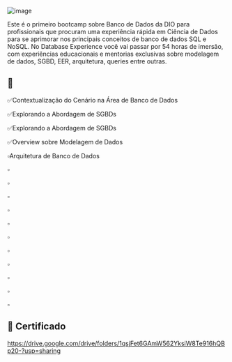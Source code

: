 ![image](https://user-images.githubusercontent.com/89542446/188333966-dd991c4d-feab-40e8-ba32-41adef95836f.png) 

Este é o primeiro bootcamp sobre Banco de Dados da DIO para profissionais que procuram uma experiência rápida em Ciência de Dados para se aprimorar nos principais conceitos de banco de dados SQL e NoSQL. No Database Experience você vai passar por 54 horas de imersão, com experiências educacionais e mentorias exclusivas sobre modelagem de dados, SGBD, EER, arquitetura, queries entre outras.

## 📌
✅Contextualização do Cenário na Área de Banco de Dados

✅Explorando a Abordagem de SGBDs

✅Explorando a Abordagem de SGBDs

✅Overview sobre Modelagem de Dados

▫️Arquitetura de Banco de Dados

▫️

▫️

▫️

▫️

▫️

▫️

▫️

▫️

▫️

▫️

▫️

## 🔗 Certificado
https://drive.google.com/drive/folders/1qsjFet6GAmW562YksiW8Te916hQBp20-?usp=sharing

